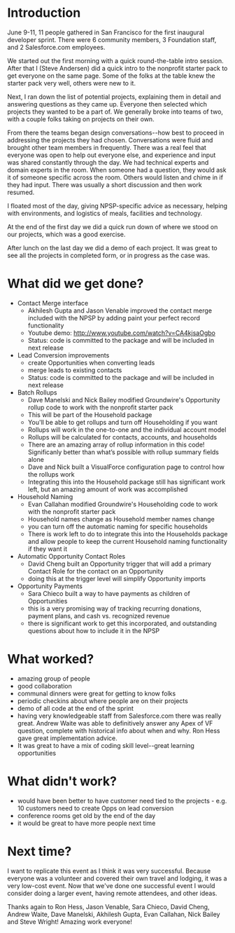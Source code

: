 # Introduction #

June 9-11, 11 people gathered in San Francisco for the first inaugural developer sprint. There were 6 community members, 3 Foundation staff, and 2 Salesforce.com employees.

We started out the first morning with a quick round-the-table intro session. After that I (Steve Andersen) did a quick intro to the nonprofit starter pack to get everyone on the same page. Some of the folks at the table knew the starter pack very well, others were new to it.

Next, I ran down the list of potential projects, explaining them in detail and answering questions as they came up. Everyone then selected which projects they wanted to be a part of. We generally broke into teams of two, with a couple folks taking on projects on their own.

From there the teams began design conversations--how best to proceed in addressing the projects they had chosen. Conversations were fluid and brought other team members in frequently. There was a real feel that everyone was open to help out everyone else, and experience and input was shared constantly through the day. We had technical experts and domain experts in the room. When someone had a question, they would ask it of someone specific across the room. Others would listen and chime in if they had input. There was usually a short discussion and then work resumed.

I floated most of the day, giving NPSP-specific advice as necessary, helping with environments, and logistics of meals, facilities and technology.

At the end of the first day we did a quick run down of where we stood on our projects, which was a good exercise.

After lunch on the last day we did a demo of each project. It was great to see all the projects in completed form, or in progress as the case was.

# What did we get done? #

  * Contact Merge interface
    * Akhilesh Gupta and Jason Venable improved the contact merge included with the NPSP by adding paint your perfect record functionality
    * Youtube demo: http://www.youtube.com/watch?v=CA4kjsaOgbo
    * Status: code is committed to the package and will be included in next release
  * Lead Conversion improvements
    * create Opportunities when converting leads
    * merge leads to existing contacts
    * Status: code is committed to the package and will be included in next release
  * Batch Rollups
    * Dave Manelski and Nick Bailey modified Groundwire's Opportunity rollup code to work with the nonprofit starter pack
    * This will be part of the Household package
    * You'll be able to get rollups and turn off Householding if you want
    * Rollups will work in the one-to-one and the individual account model
    * Rollups will be calculated for contacts, accounts, and households
    * There are an amazing array of rollup information in this code! Significanly better than what’s possible with rollup summary fields alone
    * Dave and Nick built a VisualForce configuration page to control how the rollups work
    * Integrating this into the Household package still has significant work left, but an amazing amount of work was accomplished
  * Household Naming
    * Evan Callahan modified Groundwire's Householding code to work with the nonprofit starter pack
    * Household names change as Household member names change
    * you can turn off the automatic naming for specific households
    * There is work left to do to integrate this into the Households package and allow people to keep the current Household naming functionality if they want it
  * Automatic Opportunity Contact Roles
    * David Cheng built an Opportunity trigger that will add a primary Contact Role for the contact on an Opportunity
    * doing this at the trigger level will simplify Opportunity imports
  * Opportunity Payments
    * Sara Chieco built a way to have payments as children of Opportunities
    * this is a very promising way of tracking recurring donations, payment plans, and cash vs. recognized revenue
    * there is significant work to get this incorporated, and outstanding questions about how to include it in the NPSP

# What worked? #

  * amazing group of people
  * good collaboration
  * communal dinners were great for getting to know folks
  * periodic checkins about where people are on their projects
  * demo of all code at the end of the sprint
  * having very knowledgeable staff from Salesforce.com there was really great. Andrew Waite was able to definitively answer any Apex of VF question, complete with historical info about when and why. Ron Hess gave great implementation advice.
  * It was great to have a mix of coding skill level--great learning opportunities

# What didn't work? #

  * would have been better to have customer need tied to the projects - e.g. 10 customers need to create Opps on lead conversion
  * conference rooms get old by the end of the day
  * it would be great to have more people next time

# Next time? #

I want to replicate this event as I think it was very successful. Because everyone was a volunteer and covered their own travel and lodging, it was a very low-cost event. Now that we've done one successful event I would consider doing a larger event, having remote attendees, and other ideas.

Thanks again to Ron Hess, Jason Venable, Sara Chieco, David Cheng, Andrew Waite, Dave Manelski, Akhilesh Gupta, Evan Callahan, Nick Bailey and Steve Wright! Amazing work everyone!